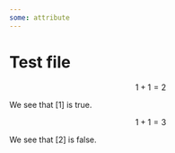 ```yaml
---
some: attribute
---
```


# Test file

$$
1 + 1 = 2
$$

We see that [1] is true.

$$
1 + 1 = 3
$$

We see that [2] is false.
